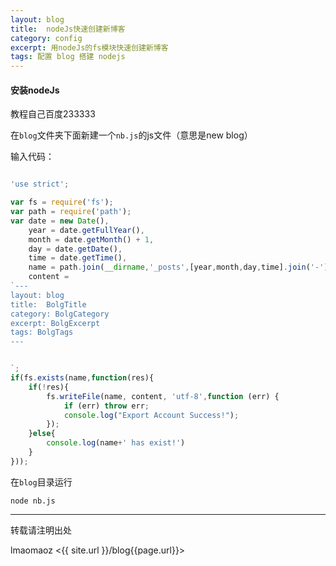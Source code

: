 ```yaml
---
layout: blog
title:  nodeJs快速创建新博客
category: config
excerpt: 用nodeJs的fs模块快速创建新博客
tags: 配置 blog 搭建 nodejs
---
```

#### 安装nodeJs  

教程自己百度233333  

在`blog`文件夹下面新建一个`nb.js`的js文件（意思是new blog）  

输入代码：  

``` javascript   

'use strict';

var fs = require('fs');
var path = require('path');
var date = new Date(),
	year = date.getFullYear(),
	month = date.getMonth() + 1,
	day = date.getDate(),
	time = date.getTime(),
	name = path.join(__dirname,'_posts',[year,month,day,time].join('-')+'.markdown'),
	content =
`---
layout: blog
title:  BolgTitle
category: BolgCategory
excerpt: BolgExcerpt
tags: BolgTags
---


`;
if(fs.exists(name,function(res){
	if(!res){
		fs.writeFile(name, content, 'utf-8',function (err) {
		    if (err) throw err;
		    console.log("Export Account Success!");
		});
	}else{
		console.log(name+' has exist!')
	}
}));
```  
在`blog`目录运行  

`node nb.js`  

---  


转载请注明出处   

lmaomaoz <{{ site.url }}/blog{{page.url}}>